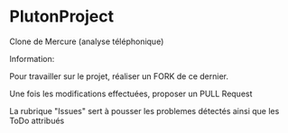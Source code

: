 # PlutonProject
Clone de Mercure (analyse téléphonique)

Information:

Pour travailler sur le projet, réaliser un FORK de ce dernier.

Une fois les modifications effectuées, proposer un PULL Request

La rubrique "Issues" sert à pousser les problemes détectés ainsi que les ToDo attribués




